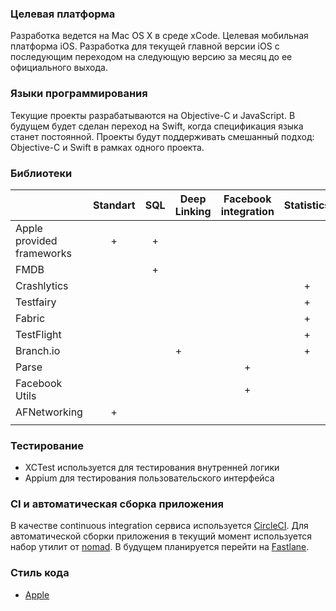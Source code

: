 
### Целевая платформа
Разработка ведется на Mac OS X в среде xCode. Целевая мобильная платформа iOS. 
Разработка для текущей главной версии iOS с последующим переходом на следующую версию за месяц до ее официального выхода.


### Языки программирования

Текущие проекты разрабатываются на Objective-C и JavaScript. В будущем будет сделан переход на Swift, когда спецификация языка станет постоянной. Проекты будут поддерживать смешанный подход: Objective-C и Swift в рамках одного проекта. 

### Библиотеки

|                             | Standart | SQL | Deep Linking | Facebook integration | Statistics | Backend | Network communication |
|-----------------------------|:--------:|:---:|--------------|:--------------------:|:----------:|:-------:|:---------------------:|
| Apple  provided  frameworks |     +    |  +  |              |                      |            |         |                       |
| FMDB                        |          |  +  |              |                      |            |         |                       |
| Crashlytics                 |          |     |              |                      | +          |         |                       |
| Testfairy                   |          |     |              |                      | +          |         |                       |
| Fabric                      |          |     |              |                      | +          |         |                       |
| TestFlight                  |          |     |              |                      | +          |         |                       |
| Branch.io                   |          |     | +            |                      | +          |         |                       |
| Parse                       |          |     |              | +                    |            | +       | +                     |
| Facebook Utils              |          |     |              | +                    |            |         |                       |
| AFNetworking                |     +    |     |              |                      |            |         | +                     |
|                             |          |     |              |                      |            |         |                       |

### Тестирование
* XCTest используется для тестирования внутренней логики
* Appium для тестирования пользовательского интерфейса 

### CI и автоматическая сборка приложения
В качестве continuous integration сервиса используется [CircleCI](https://circleci.com/). Для автоматической сборки приложения в текущий момент используется набор утилит от [nomad](https://github.com/nomad). В будущем планируется перейти на [Fastlane](https://fastlane.tools/).

### Стиль кода

* [Apple](https://developer.apple.com/library/ios/documentation/Cocoa/Conceptual/ProgrammingWithObjectiveC/Introduction/Introduction.html#//apple_ref/doc/uid/TP40011210-CH1-SW1)